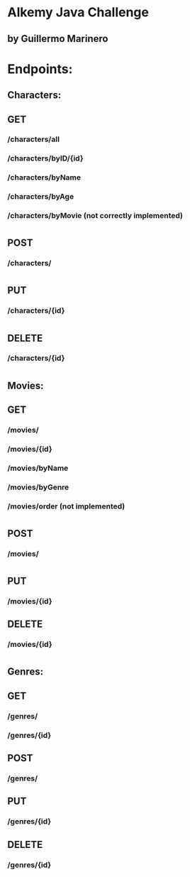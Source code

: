 # Alkemy Java Challenge 
## by Guillermo Marinero
#
#
# Endpoints:
## Characters:
## GET
### /characters/all
### /characters/byID/{id}
### /characters/byName
### /characters/byAge
### /characters/byMovie (not correctly implemented)
#
## POST
### /characters/
#
## PUT
### /characters/{id}
#
## DELETE
### /characters/{id}
#
#
## Movies:
## GET
### /movies/
### /movies/{id}
### /movies/byName
### /movies/byGenre
### /movies/order (not implemented)
#
## POST
### /movies/
#
## PUT
### /movies/{id}
## DELETE
### /movies/{id}
#
#
## Genres:
## GET
### /genres/
### /genres/{id}
## POST
### /genres/
## PUT
### /genres/{id}
## DELETE
### /genres/{id}
###
